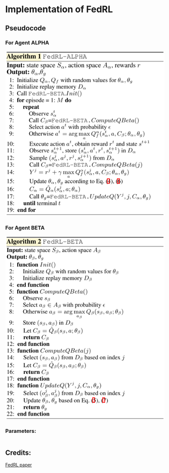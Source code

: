 # Implementation of FedRL

## Pseudocode

### For Agent ALPHA

![1](static/pseudo_alpha.png)

### For Agent BETA

![2](static/pseudo_beta.png)



### Parameters:
```

```


## Credits:

[FedRL paper](https://arxiv.org/pdf/1901.08277)











